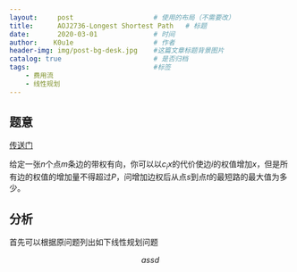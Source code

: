 ```yaml
---
layout:     post   				    # 使用的布局（不需要改）
title:      AOJ2736-Longest Shortest Path   # 标题 
date:       2020-03-01 				# 时间
author:    K0u1e					# 作者
header-img: img/post-bg-desk.jpg 	#这篇文章标题背景图片
catalog: true 						# 是否归档
tags:								#标签
    - 费用流
    - 线性规划
---
```


## 题意

[传送门](https://onlinejudge.u-aizu.ac.jp/challenges/sources/JAG/Regional/2736?year=2015)

给定一张$n$个点$m$条边的带权有向，你可以以$c_ix$的代价使边$i$的权值增加$x$，但是所有边的权值的增加量不得超过$P$，问增加边权后从点$s$到点$t$的最短路的最大值为多少。

## 分析

首先可以根据原问题列出如下线性规划问题

$$
assd
$$
